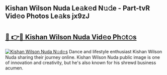 ## Kishan Wilson Nuda Le𝚊k𝚎d N𝚞𝚍e - Part-tvR Vid𝚎o Photos Le𝚊ks jx9zJ

# <h2><a href="http://fbchkv.evod.top/?m=Kishan+Wilson+Nuda">🔗 👉🔴 Kishan Wilson Nuda Vid𝚎o Ph𝚘t𝚘s</a></h2>

[![Kishan Wilson Nuda N𝚞d𝚎s](https://i.imgur.com/8V9OHl7.gif)](http://fbchkv.evod.top/?m=Kishan+Wilson+Nuda)
Dance and lifestyle enthusiast Kishan Wilson Nuda sharing their journey online. Kishan Wilson Nuda public image is one of innovation and creativity, but he's also known for his shrewd business acumen. 
